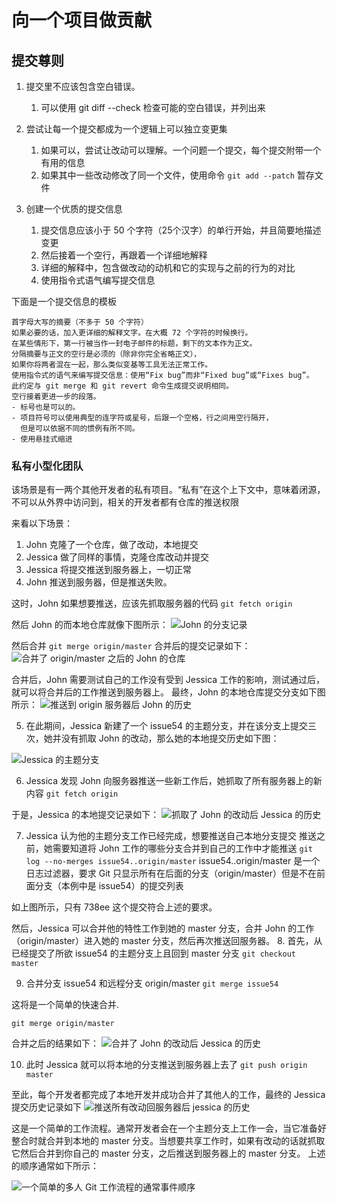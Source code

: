 # 向一个项目做贡献

## 提交尊则

1. 提交里不应该包含空白错误。
   1. 可以使用 git diff --check 检查可能的空白错误，并列出来

2. 尝试让每一个提交都成为一个逻辑上可以独立变更集
   1. 如果可以，尝试让改动可以理解。一个问题一个提交，每个提交附带一个有用的信息
   2. 如果其中一些改动修改了同一个文件，使用命令 `git add --patch` 暂存文件

3. 创建一个优质的提交信息
   1. 提交信息应该小于 50 个字符（25个汉字）的单行开始，并且简要地描述变更
   2. 然后接着一个空行，再跟着一个详细地解释
   3. 详细的解释中，包含做改动的动机和它的实现与之前的行为的对比
   4. 使用指令式语气编写提交信息

下面是一个提交信息的模板
```
首字母大写的摘要（不多于 50 个字符）
如果必要的话，加入更详细的解释文字。在大概 72 个字符的时候换行。
在某些情形下，第一行被当作一封电子邮件的标题，剩下的文本作为正文。
分隔摘要与正文的空行是必须的（除非你完全省略正文），
如果你将两者混在一起，那么类似变基等工具无法正常工作。
使用指令式的语气来编写提交信息：使用“Fix bug”而非“Fixed bug”或“Fixes bug”。
此约定与 git merge 和 git revert 命令生成提交说明相同。
空行接着更进一步的段落。
- 标号也是可以的。
- 项目符号可以使用典型的连字符或星号，后跟一个空格，行之间用空行隔开，
  但是可以依据不同的惯例有所不同。
- 使用悬挂式缩进
```

### 私有小型化团队
该场景是有一两个其他开发者的私有项目。“私有”在这个上下文中，意味着闭源，不可以从外界中访问到，相关的开发者都有仓库的推送权限

来看以下场景：
1. John 克隆了一个仓库，做了改动，本地提交
2. Jessica 做了同样的事情，克隆仓库改动并提交
3. Jessica 将提交推送到服务器上，一切正常
4. John 推送到服务器，但是推送失败。

这时，John 如果想要推送，应该先抓取服务器的代码
`git fetch origin`

然后 John 的而本地仓库就像下图所示：
![John 的分支记录](../0-Resource/Picture/5-2-1.png)

然后合并
`git merge origin/master`
合并后的提交记录如下：
![合并了 origin/master 之后的 John 的仓库](../0-Resource/Picture/5-2-2.png)

合并后，John 需要测试自己的工作没有受到 Jessica 工作的影响，测试通过后，就可以将合并后的工作推送到服务器上。
最终，John 的本地仓库提交分支如下图所示：
![推送到 origin 服务器后 John 的历史](../0-Resource/Picture/5-2-3.png)

5. 在此期间，Jessica 新建了一个 issue54 的主题分支，并在该分支上提交三次，她并没有抓取 John 的改动，那么她的本地提交历史如下图：

![Jessica 的主题分支](../0-Resource/Picture/5-2-4.png)

6. Jessica 发现 John 向服务器推送一些新工作后，她抓取了所有服务器上的新内容 
`git fetch origin`

于是，Jessica 的本地提交记录如下：
![抓取了 John 的改动后 Jessica 的历史](../0-Resource/Picture/5-2-5.png)

7. Jessica 认为他的主题分支工作已经完成，想要推送自己本地分支提交
推送之前，她需要知道将 John  工作的哪些分支合并到自己的工作中才能推送
`git log --no-merges issue54..origin/master`
issue54..origin/master 是一个日志过滤器，要求 Git 只显示所有在后面的分支（origin/master）但是不在前面分支（本例中是 issue54）的提交列表

如上图所示，只有 738ee 这个提交符合上述的要求。

然后，Jessica 可以合并他的特性工作到她的 master 分支，合并 John 的工作（origin/master）进入她的 master 分支，然后再次推送回服务器。
8. 首先，从已经提交了所欲 issue54 的主题分支上且回到 master 分支
`git checkout master`

9. 合并分支 issue54 和远程分支 origin/master
`git merge issue54`

这将是一个简单的快速合并.

`git merge origin/master`

合并之后的结果如下：
![合并了 John 的改动后 Jessica 的历史](../0-Resource/Picture/5-2-6.png)

10. 此时 Jessica 就可以将本地的分支推送到服务器上去了
`git push origin master`

至此，每个开发者都完成了本地开发并成功合并了其他人的工作，最终的 Jessica 提交历史记录如下
![推送所有改动回服务器后 jessica 的历史](../0-Resource/Picture/5-2-7.png)

这是一个简单的工作流程。通常开发者会在一个主题分支上工作一会，当它准备好整合时就合并到本地的 master 分支。当想要共享工作时，如果有改动的话就抓取它然后合并到你自己的 master 分支，之后推送到服务器上的 master 分支。
上述的顺序通常如下所示：

![一个简单的多人 Git 工作流程的通常事件顺序](../0-Resource/Picture/5-2-8.png)